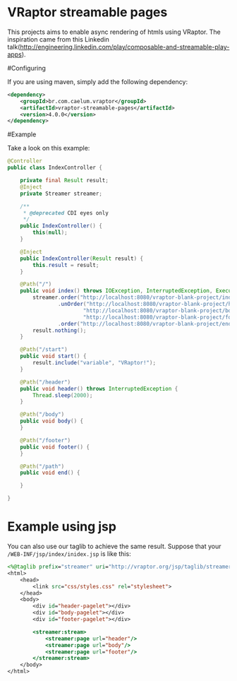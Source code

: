 # VRaptor streamable pages

This projects aims to enable async rendering of htmls using VRaptor. The
inspiration came from this Linkedin
talk(http://engineering.linkedin.com/play/composable-and-streamable-play-apps).

#Configuring

If you are using maven, simply add the following dependency:

```xml
<dependency>
    <groupId>br.com.caelum.vraptor</groupId>
    <artifactId>vraptor-streamable-pages</artifactId>
    <version>4.0.0</version>
</dependency>
```

#Example    

Take a look on this example:

```java
@Controller
public class IndexController {

	private final Result result;
	@Inject
	private Streamer streamer;

	/**
	 * @deprecated CDI eyes only
	 */
	public IndexController() {
		this(null);
	}

	@Inject
	public IndexController(Result result) {
		this.result = result;
	}

	@Path("/")
	public void index() throws IOException, InterruptedException, ExecutionException {
		streamer.order("http://localhost:8080/vraptor-blank-project/index/start")
				.unOrder("http://localhost:8080/vraptor-blank-project/header",
						"http://localhost:8080/vraptor-blank-project/body",
						"http://localhost:8080/vraptor-blank-project/footer")
				.order("http://localhost:8080/vraptor-blank-project/end");
		result.nothing();
	}

    @Path("/start")
	public void start() {
		result.include("variable", "VRaptor!");
	}

    @Path("/header")
	public void header() throws InterruptedException {
		Thread.sleep(2000);
	}

    @Path("/body")
	public void body() {
	}

    @Path("/footer")
	public void footer() {
	}

    @Path("/path")
	public void end() {

	}

}
```

# Example using jsp

You can also use our taglib to achieve the same result. Suppose that your `/WEB-INF/jsp/index/inidex.jsp` is like this:


```jsp
<%@taglib prefix="streamer" uri="http://vraptor.org/jsp/taglib/streamer" %>
<html>
    <head>
        <link src="css/styles.css" rel="stylesheet">
    </head>
    <body>
        <div id="header-pagelet"></div>
        <div id="body-pagelet"></div>
        <div id="footer-pagelet"></div>

        <streamer:stream>
            <streamer:page url="header"/>
            <streamer:page url="body"/>
            <streamer:page url="footer"/>
        </streamer:stream>
    </body>
</html>
```










